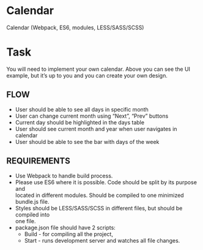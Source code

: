 # Calendar
<p>Calendar (Webpack, ES6, modules, LESS/SASS/SCSS)</p>

<h1>Task</h1>
  
<p>You will need to implement your own calendar. Above you can see the UI example, but it’s up to you and you can create your own design.<p>

<h2>FLOW</h2>
<ul>
    <li>User should be able to see all days in specific month</li>
    <li>User can change current month using “Next”, “Prev” buttons</li>
    <li>Current day should be highlighted in the days table</li>
    <li>User should see current month and year when user navigates in</li>
    calendar
    <li>User should be able to see the bar with days of the week</li>
</ul>

<h2>REQUIREMENTS</h2>
<ul>
    <li>Use Webpack to handle build process.</li>
    <li>Please use ES6 where it is possible. Code should be split by its purpose and</li>
    located in different modules. Should be compiled to one minimized bundle.js
    file.
    <li>Styles should be LESS/SASS/SCSS in different files, but should be compiled into</li>
    one file.
    <li>package.json file should have 2 scripts:
        <ul>
            <li>Build - for compiling all the project,</li>
            <li>Start - runs development server and watches all file changes.</li>
        </ul>
    </li>
</ul>